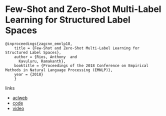 # Few-Shot and Zero-Shot Multi-Label Learning for Structured Label Spaces

```
@inproceedings{zagcnn_emnlp18,
    title = {Few-Shot and Zero-Shot Multi-Label Learning for Structured Label Spaces},
    author = {Rios, Anthony  and
      Kavuluru, Ramakanth},
    booktitle = {Proceedings of the 2018 Conference on Empirical Methods in Natural Language Processing (EMNLP)},
    year = {2018}
    }
```

links
- [aclweb](https://www.aclweb.org/anthology/papers/D/D18/D18-1352/)
- [code](https://github.com/AnthonyMRios/multi-label-zero-shot)
- [video](https://vimeo.com/305948835)
